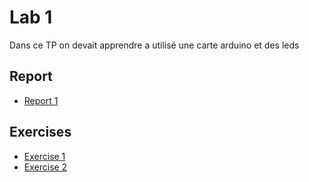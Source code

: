 # Lab 1
Dans ce TP on devait apprendre a utilisé une carte arduino et des leds

## Report
  - [Report 1](report/) 

  
## Exercises
  - [Exercise 1](excercise/1)
  - [Exercise 2](excercise/2)

